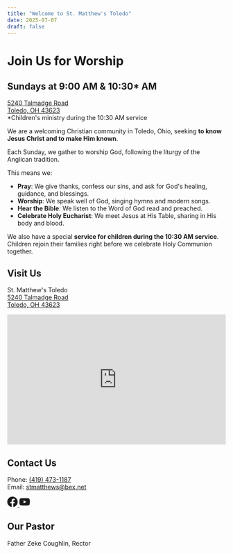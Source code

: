 ```yaml
---
title: "Welcome to St. Matthew's Toledo"
date: 2025-07-07
draft: false
---
```


# Join Us for Worship

<div class="worship-callout">
<h2>Sundays at 9:00 AM & 10:30* AM</h2>
<div class="worship-location">
<a href="https://maps.app.goo.gl/nhw8tucEbHPXmDCs5">5240 Talmadge Road<br>
Toledo, OH 43623</a>
</div>
<div class="children-service-note">*Children's ministry during the 10:30 AM service</div>
</div>

We are a welcoming Christian community in Toledo, Ohio, seeking **to know Jesus Christ and to make Him known**.

Each Sunday, we gather to worship God, following the liturgy of the Anglican tradition.

This means we:

- **Pray**: We give thanks, confess our sins, and ask for God's healing, guidance, and blessings.
- **Worship**: We speak well of God, singing hymns and modern songs.
- **Hear the Bible**: We listen to the Word of God read and preached.
- **Celebrate Holy Eucharist**: We meet Jesus at His Table, sharing in His body and blood.

We also have a special **service for children during the 10:30 AM service**. Children rejoin their families right before we celebrate Holy Communion together.

## Visit Us

St. Matthew's Toledo  
[5240 Talmadge Road  
Toledo, OH 43623](https://maps.app.goo.gl/nhw8tucEbHPXmDCs5)  

<div class="embedded-map">
<iframe
    src="https://www.google.com/maps/embed?pb=!1m18!1m12!1m3!1d2975.7348387!2d-83.6443802!3d41.7101462!2m3!1f0!2f0!3f0!3m2!1i1024!2i768!4f13.1!3m3!1m2!1s0x883c7e50a635dcc7%3A0x205b8cb484e0b92c!2sSt%20Matthew's%20Episcopal%20Church!5e0!3m2!1sen!2sus!4v1625097600000!5m2!1sen!2sus"
    width="100%"
    height="300"
    style="border:0;"
    allowfullscreen=""
    loading="lazy"
    referrerpolicy="no-referrer-when-downgrade"
    title="St. Matthew's Toledo Location">
</iframe>
</div>

## Contact Us

Phone: <a href="tel:4194731187">(419) 473-1187</a>  
Email: <a href="mailto:stmatthews@bex.net">stmatthews@bex.net</a>  

<div class="social-links">
<a href="https://www.facebook.com/smechurch" target="_blank" rel="noopener" aria-label="Facebook">
<svg width="24" height="24" viewBox="0 0 24 24" fill="currentColor">
<path d="M24 12.073c0-6.627-5.373-12-12-12s-12 5.373-12 12c0 5.99 4.388 10.954 10.125 11.854v-8.385H7.078v-3.47h3.047V9.43c0-3.007 1.792-4.669 4.533-4.669 1.312 0 2.686.235 2.686.235v2.953H15.83c-1.491 0-1.956.925-1.956 1.874v2.25h3.328l-.532 3.47h-2.796v8.385C19.612 23.027 24 18.062 24 12.073z"/>
</svg>
</a>
<a href="https://www.youtube.com/@stmatthewsepiscopalchurcht6968" target="_blank" rel="noopener" aria-label="YouTube">
<svg width="24" height="24" viewBox="0 0 24 24" fill="currentColor">
<path d="M23.498 6.186a3.016 3.016 0 0 0-2.122-2.136C19.505 3.545 12 3.545 12 3.545s-7.505 0-9.377.505A3.017 3.017 0 0 0 .502 6.186C0 8.07 0 12 0 12s0 3.93.502 5.814a3.016 3.016 0 0 0 2.122 2.136c1.871.505 9.376.505 9.376.505s7.505 0 9.377-.505a3.015 3.015 0 0 0 2.122-2.136C24 15.93 24 12 24 12s0-3.93-.502-5.814zM9.545 15.568V8.432L15.818 12l-6.273 3.568z"/>
</svg>
</a>
</div>

## Our Pastor

Father Zeke Coughlin, Rector
